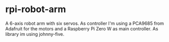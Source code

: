 # rpi-robot-arm
A 6-axis robot arm with six servos. As controller I'm using a PCA9685 from Adafruit for the motors and a Raspberry Pi Zero W as main controller. As library im using johnny-five. 
